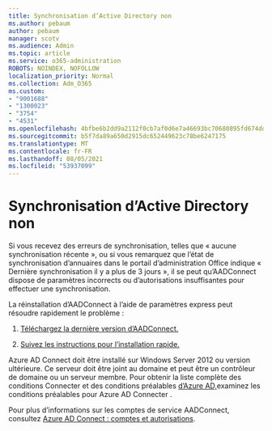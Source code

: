 ```yaml
---
title: Synchronisation d’Active Directory non
ms.author: pebaum
author: pebaum
manager: scotv
ms.audience: Admin
ms.topic: article
ms.service: o365-administration
ROBOTS: NOINDEX, NOFOLLOW
localization_priority: Normal
ms.collection: Adm_O365
ms.custom:
- "9001688"
- "1300023"
- "3754"
- "4531"
ms.openlocfilehash: 4bfbe6b2dd9a2112f0cb7af0d6e7a46693bc70680895fd674ddb0332b7071797
ms.sourcegitcommit: b5f7da89a650d2915dc652449623c78be6247175
ms.translationtype: MT
ms.contentlocale: fr-FR
ms.lasthandoff: 08/05/2021
ms.locfileid: "53937099"
---
```

# <a name="active-directory-not-syncing"></a>Synchronisation d’Active Directory non

Si vous recevez des erreurs de synchronisation, telles que « aucune synchronisation récente », ou si vous remarquez que l’état de synchronisation d’annuaires dans le portail d’administration Office indique « Dernière synchronisation il y a plus de 3 jours », il se peut qu’AADConnect dispose de paramètres incorrects ou d’autorisations insuffisantes pour effectuer une synchronisation.  

La réinstallation d’AADConnect à l’aide de paramètres express peut résoudre rapidement le problème :

1. [Téléchargez la dernière version d’AADConnect.](https://go.microsoft.com/fwlink/?LinkId=615771)

2. [Suivez les instructions pour l’installation rapide.](/azure/active-directory/hybrid/how-to-connect-install-express)

Azure AD Connect doit être installé sur Windows Server 2012 ou version ultérieure. Ce serveur doit être joint au domaine et peut être un contrôleur de domaine ou un serveur membre. Pour obtenir la liste complète des conditions Connecter et des conditions préalables [d’Azure AD,](/azure/active-directory/hybrid/how-to-connect-install-prerequisites)examinez les conditions préalables pour Azure AD Connecter .

Pour plus d’informations sur les comptes de service AADConnect, consultez [Azure AD Connect : comptes et autorisations](/azure/active-directory/hybrid/reference-connect-accounts-permissions).

